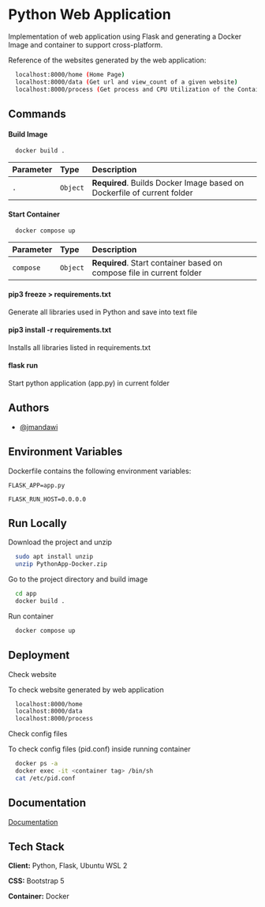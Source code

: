 # Python Web Application

Implementation of web application using Flask and generating a Docker Image and container to support cross-platform.

Reference of the websites generated by the web application:

``` bash
  localhost:8000/home (Home Page)
  localhost:8000/data (Get url and view_count of a given website)
  localhost:8000/process (Get process and CPU Utilization of the Container)
```
## Commands

#### Build Image

```http
  docker build .
```

| Parameter | Type     | Description                |
| :-------- | :------- | :------------------------- |
| `.` | `Object` | **Required**. Builds Docker Image based on Dockerfile of current folder |

#### Start Container

```http
  docker compose up
```

| Parameter | Type     | Description                       |
| :-------- | :------- | :-------------------------------- |
| `compose`      | `Object` | **Required**. Start container based on compose file in current folder |

#### pip3 freeze > requirements.txt

Generate all libraries used in Python and save into text file

#### pip3 install -r requirements.txt

Installs all libraries listed in requirements.txt 

#### flask run

Start python application (app.py) in current folder
## Authors

- [@jmandawi](https://github.com/jmtandawi)
## Environment Variables

Dockerfile contains the following environment variables:

`FLASK_APP=app.py`

`FLASK_RUN_HOST=0.0.0.0`
## Run Locally

Download the project and unzip

```bash
  sudo apt install unzip
  unzip PythonApp-Docker.zip
```

Go to the project directory and build image

```bash
  cd app
  docker build .
```

Run container

```bash
  docker compose up
```
## Deployment

Check website

To check website generated by web application

```bash
  localhost:8000/home
  localhost:8000/data
  localhost:8000/process
```

Check config files

To check config files (pid.conf) inside running container

```bash
  docker ps -a
  docker exec -it <container tag> /bin/sh
  cat /etc/pid.conf
```
## Documentation

[Documentation](https://docs.docker.com/compose/gettingstarted/)
## Tech Stack

**Client:** Python, Flask, Ubuntu WSL 2

**CSS:** Bootstrap 5

**Container:** Docker
